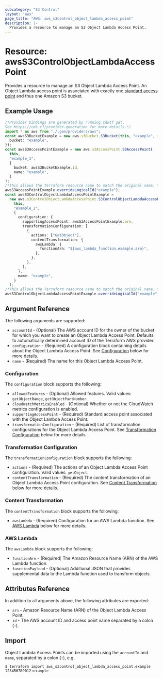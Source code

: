 ```yaml
---
subcategory: "S3 Control"
layout: "aws"
page_title: "AWS: aws_s3control_object_lambda_access_point"
description: |-
  Provides a resource to manage an S3 Object Lambda Access Point.
---
```


# Resource: awsS3ControlObjectLambdaAccessPoint

Provides a resource to manage an S3 Object Lambda Access Point.
An Object Lambda access point is associated with exactly one [standard access point](s3_access_point.html) and thus one Amazon S3 bucket.

## Example Usage

```typescript
/*Provider bindings are generated by running cdktf get.
See https://cdk.tf/provider-generation for more details.*/
import * as aws from "./.gen/providers/aws";
const awsS3BucketExample = new aws.s3Bucket.S3Bucket(this, "example", {
  bucket: "example",
});
const awsS3AccessPointExample = new aws.s3AccessPoint.S3AccessPoint(
  this,
  "example_1",
  {
    bucket: awsS3BucketExample.id,
    name: "example",
  }
);
/*This allows the Terraform resource name to match the original name. You can remove the call if you don't need them to match.*/
awsS3AccessPointExample.overrideLogicalId("example");
const awsS3ControlObjectLambdaAccessPointExample =
  new aws.s3ControlObjectLambdaAccessPoint.S3ControlObjectLambdaAccessPoint(
    this,
    "example_2",
    {
      configuration: {
        supportingAccessPoint: awsS3AccessPointExample.arn,
        transformationConfiguration: [
          {
            actions: ["GetObject"],
            contentTransformation: {
              awsLambda: {
                functionArn: "${aws_lambda_function.example.arn}",
              },
            },
          },
        ],
      },
      name: "example",
    }
  );
/*This allows the Terraform resource name to match the original name. You can remove the call if you don't need them to match.*/
awsS3ControlObjectLambdaAccessPointExample.overrideLogicalId("example");

```

## Argument Reference

The following arguments are supported:

* `accountId` - (Optional) The AWS account ID for the owner of the bucket for which you want to create an Object Lambda Access Point. Defaults to automatically determined account ID of the Terraform AWS provider.
* `configuration` - (Required) A configuration block containing details about the Object Lambda Access Point. See [Configuration](#configuration) below for more details.
* `name` - (Required) The name for this Object Lambda Access Point.

### Configuration

The `configuration` block supports the following:

* `allowedFeatures` - (Optional) Allowed features. Valid values: `getObjectRange`, `getObjectPartNumber`.
* `cloudWatchMetricsEnabled` - (Optional) Whether or not the CloudWatch metrics configuration is enabled.
* `supportingAccessPoint` - (Required) Standard access point associated with the Object Lambda Access Point.
* `transformationConfiguration` - (Required) List of transformation configurations for the Object Lambda Access Point. See [Transformation Configuration](#transformation-configuration) below for more details.

### Transformation Configuration

The `transformationConfiguration` block supports the following:

* `actions` - (Required) The actions of an Object Lambda Access Point configuration. Valid values: `getObject`.
* `contentTransformation` - (Required) The content transformation of an Object Lambda Access Point configuration. See [Content Transformation](#content-transformation) below for more details.

### Content Transformation

The `contentTransformation` block supports the following:

* `awsLambda` - (Required) Configuration for an AWS Lambda function. See [AWS Lambda](#aws-lambda) below for more details.

### AWS Lambda

The `awsLambda` block supports the following:

* `functionArn` - (Required) The Amazon Resource Name (ARN) of the AWS Lambda function.
* `functionPayload` - (Optional) Additional JSON that provides supplemental data to the Lambda function used to transform objects.

## Attributes Reference

In addition to all arguments above, the following attributes are exported:

* `arn` - Amazon Resource Name (ARN) of the Object Lambda Access Point.
* `id` - The AWS account ID and access point name separated by a colon (`:`).

## Import

Object Lambda Access Points can be imported using the `accountId` and `name`, separated by a colon (`:`), e.g.

```console
$ terraform import aws_s3control_object_lambda_access_point.example 123456789012:example
```
